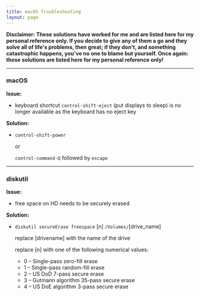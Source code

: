 ```yaml
---
title: macOS Troubleshooting
layout: page
---
```


**Disclaimer: These solutions have worked for me and are listed here for my personal reference only. If you decide to give any of them a go and they solve all of life's problems, then great; if they don't, and something catastrophic happens, you've no one to blame but yourself. Once again: these solutions are listed here for my personal reference only!**

---

### macOS ###

**Issue:**

- keyboard shortcut `control-shift-eject` (put displays to sleep) is no longer available as the keyboard has no eject key

**Solution:**

- `control-shift-power`

  or
  
   `control-command-Q` followed by `escape`

---

### diskutil ###

**Issue:**

- free space on HD needs to be securely erased

**Solution:**

- `diskutil secureErase freespace` [n] `/Volumes/`[drive_name]

  replace [drivename] with the name of the drive

  replace [n] with one of the following numerical values:

    - 0 – Single-pass zero-fill erase
    - 1 – Single-pass random-fill erase
    - 2 – US DoD 7-pass secure erase
    - 3 – Gutmann algorithm 35-pass secure erase
    - 4 – US DoE algorithm 3-pass secure erase
    

  
  
